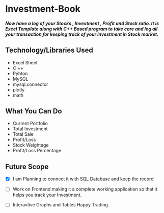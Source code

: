 # Investment-Book
##### Now have a log of your Stocks , Investment , Profit and Stock ratio. It is Excel Template along with C++ Based program to take care and log all your transaction for keeping track of your investment in Stock market. 
## Technology/Libraries Used
* Excel Sheet
* C ++
* Pyhton
* MySQL
* mysql.connector
* plotly
* math
## What You Can Do
* Current Portfolio
* Total Investment
* Total Sale
* Profit/Loss
* Stock Weightage
* Profit/Loss Percentage

## Future Scope
- [x] I am Planning to connect it with SQL Database and keep the record 
- [ ] Work on Frontend making it a complete working application so that it helps you track your Investment.
- [ ] Interavtive Graphs and Tables
Happy Trading.


